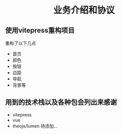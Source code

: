 <div align="center">
  <h1>业务介绍和协议</h1>  
</div>

## 使用vitepress重构项目
重构了以下几点
* 首页  
* 颜色
* 按钮
* 边距
* 导航
* 背景等
## 用到的技术栈以及各种包会列出来感谢
* vitepress
* vue
* theojs/lumen
待添加...
